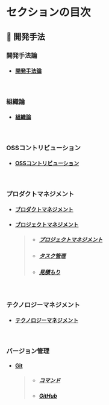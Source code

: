 # セクションの目次

## 👥 開発手法

### 開発手法論

- #### [︎開発手法論](https://hiroki-it.github.io/tech-notebook/software_development_methodology/software_development_methodology.html)

<br>

### 組織論

- #### [︎組織論](https://hiroki-it.github.io/tech-notebook/software_development_methodology/software_development_organization.html)

<br>

### OSSコントリビューション

- #### [OSSコントリビューション](https://hiroki-it.github.io/tech-notebook/software_development_methodology/software_development_oss_contribution.html)

<br>

### プロダクトマネジメント

- #### [プロダクトマネジメント](https://hiroki-it.github.io/tech-notebook/software_development_methodology/software_development_product_management.html)

- #### <u>︎プロジェクトマネジメント</u>

  > - ##### [︎プロジェクトマネジメント](https://hiroki-it.github.io/tech-notebook/software_development_methodology/software_development_project_management.html)
  > - ##### [タスク管理](https://hiroki-it.github.io/tech-notebook/software_development_methodology/software_development_project_management_task_management.html)
  > - ##### [見積もり](https://hiroki-it.github.io/tech-notebook/software_development_methodology/software_development_project_management_estimate.html)

<br>

### テクノロジーマネジメント

- #### [テクノロジーマネジメント](https://hiroki-it.github.io/tech-notebook/software_development_methodology/software_development_techology_management.html)

<br>

### バージョン管理

- #### <u>Git</u>

  > - ##### [︎コマンド](https://hiroki-it.github.io/tech-notebook/software_development_methodology/software_development_git_command.html)
  > - ##### [︎GitHub](https://hiroki-it.github.io/tech-notebook/software_development_methodology/software_development_git_github.html)

<br>
